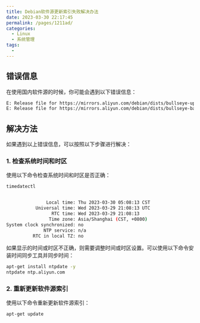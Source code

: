 ```yaml
---
title: Debian软件源更新索引失败解决办法
date: 2023-03-30 22:17:45
permalink: /pages/1211ad/
categories:
  - Linux
  - 系统管理
tags:
  - 
---
```

## 错误信息

在使用国内软件源的时候，你可能会遇到以下错误信息：

```bash
E: Release file for https://mirrors.aliyun.com/debian/dists/bullseye-updates/InRelease is not valid yet (invalid for another 11h 10min 55s). Updates for this repository will not be applied.
E: Release file for https://mirrors.aliyun.com/debian/dists/bullseye-backports/InRelease is not valid yet (invalid for another 11h 10min 54s). Updates for this repository will not be applied.
```

## 解决方法

如果遇到以上错误信息，可以按照以下步骤进行解决：

### 1. 检查系统时间和时区

使用以下命令检查系统时间和时区是否正确：

```bash
timedatectl
```

```bash

               Local time: Thu 2023-03-30 05:08:13 CST
           Universal time: Wed 2023-03-29 21:08:13 UTC
                 RTC time: Wed 2023-03-29 21:08:13
                Time zone: Asia/Shanghai (CST, +0800)
System clock synchronized: no
              NTP service: n/a
          RTC in local TZ: no
```

如果显示的时间或时区不正确，则需要调整时间或时区设置。可以使用以下命令安装时间同步工具并同步时间：

```bash
apt-get install ntpdate -y
ntpdate ntp.aliyun.com
```

### 2. 重新更新软件源索引

使用以下命令重新更新软件源索引：

```bash
apt-get update
```
